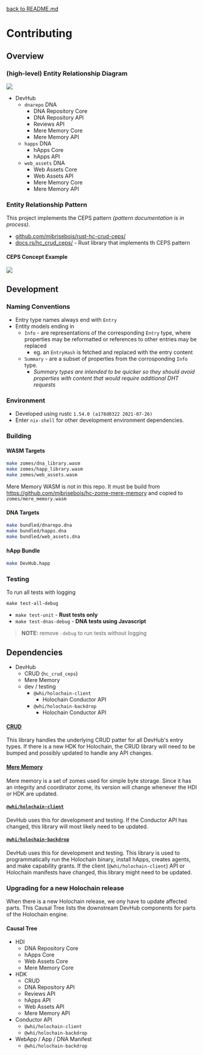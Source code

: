 [back to README.md](README.md)


# Contributing

## Overview


### (high-level) Entity Relationship Diagram
![](https://drive.google.com/a/webheroes.ca/thumbnail?id=1bS9_PpZiwE5pA8mFTlRGvOYaWFwgzHPD&sz=w1000)

- DevHub
  - `dnarepo` DNA
    - DNA Repository Core
    - DNA Repository API
    - Reviews API
    - Mere Memory Core
    - Mere Memory API
  - `happs` DNA
    - hApps Core
    - hApps API
  - `web_assets` DNA
    - Web Assets Core
    - Web Assets API
    - Mere Memory Core
    - Mere Memory API

### Entity Relationship Pattern
This project implements the CEPS pattern *(pattern documentation is in process)*.

- [github.com/mjbrisebois/rust-hc-crud-ceps/](https://github.com/mjbrisebois/rust-hc-crud-ceps/)
- [docs.rs/hc_crud_ceps/](https://docs.rs/hc_crud_ceps/) - Rust library that implements th CEPS pattern

#### CEPS Concept Example
![](https://drive.google.com/a/webheroes.ca/thumbnail?sz=w1000&id=1oJTioA_IlGrcZI4tn-AyM0orMCt5kP6r)


## Development

### Naming Conventions

- Entry type names always end with `Entry`
- Entity models ending in
  - `Info` - are representations of the corresponding `Entry` type, where properties may be
    reformatted or references to other entries may be replaced
    - eg. an `EntryHash` is fetched and replaced with the entry content
  - `Summary` - are a subset of properties from the corrosponding `Info` type.
    - *Summary types are intended to be quicker so they should avoid properties with content that
      would require additional DHT requests*


### Environment

- Developed using rustc `1.54.0 (a178d0322 2021-07-26)`
- Enter `nix-shell` for other development environment dependencies.


### Building

#### WASM Targets

```bash
make zomes/dna_library.wasm
make zomes/happ_library.wasm
make zomes/web_assets.wasm
```

Mere Memory WASM is not in this repo.  It must be build from
https://github.com/mjbrisebois/hc-zome-mere-memory and copied to `zomes/mere_memory.wasm`


#### DNA Targets

```bash
make bundled/dnarepo.dna
make bundled/happs.dna
make bundled/web_assets.dna
```


#### hApp Bundle

```bash
make DevHub.happ
```


### Testing

To run all tests with logging
```
make test-all-debug
```

- `make test-unit` - **Rust tests only**
- `make test-dnas-debug` - **DNA tests using Javascript**


> **NOTE:** remove `-debug` to run tests without logging


## Dependencies

- DevHub
  - CRUD (`hc_crud_ceps`)
  - Mere Memory
  - dev / testing
    - `@whi/holochain-client`
      - Holochain Conductor API
    - `@whi/holochain-backdrop`
      - Holochain Conductor API


#### [CRUD](https://crates.io/crates/hc_crud_ceps)

This library handles the underlying CRUD patter for all DevHub's entry types.  If there is a new HDK
for Holochain, the CRUD library will need to be bumped and possibly updated to handle any API
changes.


#### [Mere Memory](https://github.com/mjbrisebois/hc-zome-mere-memory)

Mere memory is a set of zomes used for simple byte storage.  Since it has an integrity and
coordinator zome, its version will change whenever the HDI or HDK are updated.


#### [`@whi/holochain-client`](https://github.com/mjbrisebois/js-holochain-client)

DevHub uses this for development and testing.  If the Conductor API has changed, this library will
most likely need to be updated.


#### [`@whi/holochain-backdrop`](https://github.com/mjbrisebois/node-holochain-backdrop)

DevHub uses this for development and testing.  This library is used to programmatically run the
Holochain binary, install hApps, creates agents, and make capability grants.  If the client
(`@whi/holochain-client`) API or Holochain manifests have changed, this library might need to be
updated.


### Upgrading for a new Holochain release

When there is a new Holochain release, we ony have to update affected parts.  This Causal Tree lists
the downstream DevHub components for parts of the Holochain engine.

#### Causal Tree

- HDI
  - DNA Repository Core
  - hApps Core
  - Web Assets Core
  - Mere Memory Core
- HDK
  - CRUD
  - DNA Repository API
  - Reviews API
  - hApps API
  - Web Assets API
  - Mere Memory API
- Conductor API
  - `@whi/holochain-client`
  - `@whi/holochain-backdrop`
- WebApp / App / DNA Manifest
  - `@whi/holochain-backdrop`

